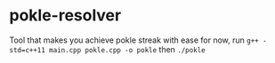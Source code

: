 # pokle-resolver
Tool that makes you achieve pokle streak with ease
for now, run
```g++ -std=c++11 main.cpp pokle.cpp -o pokle```
then
```./pokle```